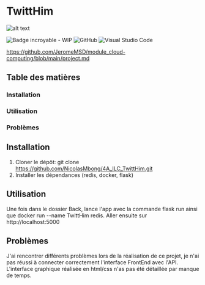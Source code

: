 # TwittHim
![alt text](https://github.com/NicolasMbong/TwittHim/blob/main/Nicolas.M_twitters_logo_in_a_gloomy_style_5fc2e3ac-e0f2-48c9-88b6-87c554b86783%20(2).png)



![Badge incroyable - WIP](https://img.shields.io/badge/Badge_incroyable-WIP-orange?style=for-the-badge)
![GitHub](https://img.shields.io/badge/github-%23121011.svg?style=for-the-badge&logo=github&logoColor=white)
![Visual Studio Code](https://img.shields.io/badge/Visual%20Studio%20Code-0078d7.svg?style=for-the-badge&logo=visual-studio-code&logoColor=white)


https://github.com/JeromeMSD/module_cloud-computing/blob/main/project.md


## Table des matières
### Installation
### Utilisation
### Problèmes


## Installation



1. Cloner le dépôt: git clone https://github.com/NicolasMbong/4A_ILC_TwittHim.git
2. Installer les dépendances (redis, docker, flask)


## Utilisation

Une fois dans le dossier Back, lance l'app avec la commande flask run ainsi que docker run --name TwittHim redis.
Aller ensuite sur http://localhost:5000


## Problèmes

J'ai rencontrer différents problèmes lors de la réalisation de ce projet, je n'ai pas réussi à connecter correctement l'interface FrontEnd avec l'API.
L'interface graphique réalisée en html/css n'as pas été détaillée par manque de temps.
